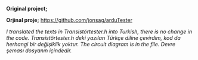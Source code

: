 **Original project;**

**Orjinal proje;**
https://github.com/jonsag/arduTester

*I translated the texts in Transistörtester.h into Turkish, there is no change in the code.*
*Transistörtester.h deki yazıları Türkçe diline çevirdim, kod da herhangi bir değişiklik yoktur.*
*The circuit diagram is in the file.*
*Devre şeması dosyanın içindedir.*
